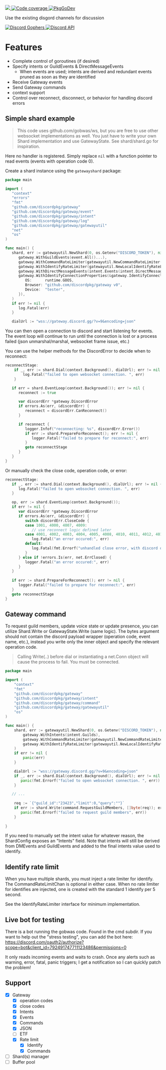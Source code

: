<p>
  <a href="https://codecov.io/gh/andersfylling/discordgateway">
    <img src="https://codecov.io/gh/andersfylling/discordgateway/branch/master/graph/badge.svg" />
  </a>
  <a href='https://goreportcard.com/report/github.com/discordpkg/gateway'>
    <img src='https://goreportcard.com/badge/github.com/discordpkg/gateway' alt='Code coverage' />
  </a>
  <a href='https://pkg.go.dev/github.com/discordpkg/gateway'>
    <img src="https://pkg.go.dev/badge/andersfylling/discordgateway" alt="PkgGoDev">
  </a>
</p>
<p>Use the existing disgord channels for discussion</p>
<p>
  <a href='https://discord.gg/fQgmBg'>
    <img src='https://img.shields.io/badge/Discord%20Gophers-%23disgord-blue.svg' alt='Discord Gophers' />
  </a>
  <a href='https://discord.gg/HBTHbme'>
    <img src='https://img.shields.io/badge/Discord%20API-%23disgord-blue.svg' alt='Discord API' />
  </a>
</p>

# Features

 - Complete control of goroutines (if desired)
 - Specify intents or GuildEvents & DirectMessageEvents
   - When events are used; intents are derived and redundant events pruned as soon as they are identified 
 - Receive Gateway events
 - Send Gateway commands
 - context support
 - Control over reconnect, disconnect, or behavior for handling discord errors


## Simple shard example 
> This code uses github.com/gobwas/ws, but you are free to use other
> websocket implementations as well. You just have to write your own Shard implementation
> and use GatewayState. See shard/shard.go for inspiration.

Here no handler is registered. Simply replace `nil` with a function pointer to read events (events with operation code 0).

Create a shard instance using the `gatewayshard` package:

```go
package main

import (
   "context"
   "errors"
   "fmt"
   "github.com/discordpkg/gateway"
   "github.com/discordpkg/gateway/event"
   "github.com/discordpkg/gateway/intent"
   "github.com/discordpkg/gateway/log"
   "github.com/discordpkg/gateway/gatewayutil"
   "net"
   "os"
)

func main() {
   shard, err := gatewayutil.NewShard(0, os.Getenv("DISCORD_TOKEN"), nil,
      gateway.WithGuildEvents(event.All()...),
      gateway.WithCommandRateLimiter(gatewayutil.NewCommandRateLimiter()),
      gateway.WithIdentifyRateLimiter(gatewayutil.NewLocalIdentifyRateLimiter()),
      gateway.WithDirectMessageEvents(intent.Events(intent.DirectMessageReactions)),
      gateway.WithIdentifyConnectionProperties(&gateway.IdentifyConnectionProperties{
         OS:      runtime.GOOS,
         Browser: "github.com/discordpkg/gateway v0",
         Device:  "tester",
      }),
   )
   if err != nil {
      log.Fatal(err)
   }

   dialUrl := "wss://gateway.discord.gg/?v=9&encoding=json"
```

You can then open a connection to discord and start listening for events. The event loop will continue to run
until the connection is lost or a process failed (json unmarshal/marshal, websocket frame issue, etc.)

You can use the helper methods for the DiscordError to decide when to reconnect:
```go
reconnectStage:
    if _, err := shard.Dial(context.Background(), dialUrl); err != nil {
        log.Fatal("failed to open websocket connection. ", err)
    }

   if err = shard.EventLoop(context.Background()); err != nil {
      reconnect := true

      var discordErr *gateway.DiscordError
      if errors.As(err, &discordErr) {
         reconnect = discordErr.CanReconnect()
      }

      if reconnect {
         logger.Infof("reconnecting: %s", discordErr.Error())
         if err := shard.PrepareForReconnect(); err != nil {
            logger.Fatal("failed to prepare for reconnect:", err)
         }
         goto reconnectStage
      }
   }
}
```

Or manually check the close code, operation code, or error:
```go
reconnectStage:
   if _, err := shard.Dial(context.Background(), dialUrl); err != nil {
      log.Fatal("failed to open websocket connection. ", err)
   }

   op, err := shard.EventLoop(context.Background()); 
   if err != nil {
      var discordErr *gateway.DiscordError
      if errors.As(err, &discordErr) {
         switch discordErr.CloseCode {
         case 1001, 4000, 4007, 4009:
            // use reconnect logic defined later
         case 4001, 4002, 4003, 4004, 4005, 4008, 4010, 4011, 4012, 4013, 4014:
            log.Fatal("an error occured:", err)
         default:
            log.Fatal(fmt.Errorf("unhandled close error, with discord op code(%d): %d", op, discordErr.Code))
         }
      } else if !errors.Is(err, net.ErrClosed) {
         logger.Fatal("an error occured:", err)
      }
   }   
   
   if err := shard.PrepareForReconnect(); err != nil {
      logger.Fatal("failed to prepare for reconnect:", err)
   }
   goto reconnectStage
}
```

## Gateway command
To request guild members, update voice state or update presence, you can utilize Shard.Write or GatewayState.Write (same logic). 
The bytes argument should not contain the discord payload wrapper (operation code, event name, etc.), instead you write only
the inner object and specify the relevant operation code.

> Calling Write(..) before dial or instantiating a net.Conn object will cause the process to fail. You must be connected.

```go
package main

import (
	"context"
	"fmt"
	"github.com/discordpkg/gateway"
	"github.com/discordpkg/gateway/intent"
	"github.com/discordpkg/gateway/command"
	"github.com/discordpkg/gateway/gatewayutil"
	"os"
)

func main() {
	shard, err := gatewayutil.NewShard(0, os.Getenv("DISCORD_TOKEN"), nil,
		gateway.WithIntents(intent.Guilds),
        gateway.WithCommandRateLimiter(gatewayutil.NewCommandRateLimiter()),
        gateway.WithIdentifyRateLimiter(gatewayutil.NewLocalIdentifyRateLimiter()),
	)
	if err != nil {
		panic(err)
	}

	dialUrl := "wss://gateway.discord.gg/?v=9&encoding=json"
	if _, err := shard.Dial(context.Background(), dialUrl); err != nil {
       panic(fmt.Errorf("failed to open websocket connection. ", err))
	}

   // ...
   
	req := `{"guild_id":"23423","limit":0,"query":""}`
	if err := shard.Write(command.RequestGuildMembers, []byte(req)); err != nil {
       panic(fmt.Errorf("failed to request guild members", err))
    }
    
}
```

If you need to manually set the intent value for whatever reason, the ShardConfig exposes an "Intents" field.
Note that intents will still be derived from DMEvents and GuildEvents and added to the final intents value used
to identify.

## Identify rate limit
When you have multiple shards, you must inject a rate limiter for identify. The CommandRateLimitChan is optional in either case.
When no rate limiter for identifies are injected, one is created with the standard 1 identify per 5 second.

See the IdentifyRateLimiter interface for minimum implementation.

## Live bot for testing
There is a bot running the gobwas code. Found in the cmd subdir. If you want to help out the "stress testing", you can add the bot here: https://discord.com/oauth2/authorize?scope=bot&client_id=792491747711123486&permissions=0

It only reads incoming events and waits to crash. Once any alerts such as warning, error, fatal, panic triggers; I get a notification so I can quickly patch the problem!


## Support

 - [x] Gateway
   - [X] operation codes
   - [X] close codes
   - [X] Intents
   - [x] Events
   - [x] Commands
   - [x] JSON
   - [ ] ETF
   - [x] Rate limit
     - [x] Identify
     - [x] Commands
 - [ ] Shard(s) manager
 - [ ] Buffer pool
